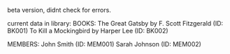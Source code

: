 beta version, didnt check for errors.

current data in library:
BOOKS:
The Great Gatsby by F. Scott Fitzgerald (ID: BK001)
To Kill a Mockingbird by Harper Lee (ID: BK002)

MEMBERS:
John Smith (ID: MEM001)
Sarah Johnson (ID: MEM002)